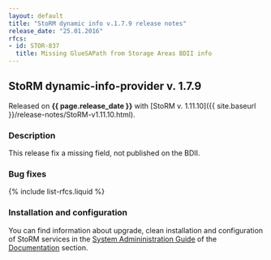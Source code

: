 ```yaml
---
layout: default
title: "StoRM dynamic info v.1.7.9 release notes"
release_date: "25.01.2016"
rfcs:
- id: STOR-837
  title: Missing GlueSAPath from Storage Areas BDII info
---
```


## StoRM dynamic-info-provider v. 1.7.9

Released on **{{ page.release_date }}** with [StoRM v. 1.11.10]({{ site.baseurl }}/release-notes/StoRM-v1.11.10.html).

### Description

This release fix a missing field, not published on the BDII.

### Bug fixes

{% include list-rfcs.liquid %}

### Installation and configuration

You can find information about upgrade, clean installation and configuration of
StoRM services in the [System Admininistration Guide][storm-sysadmin-guide] of
the [Documentation][storm-documentation] section.

[storm-documentation]: {{site.baseurl}}/documentation.html
[storm-sysadmin-guide]: {{site.baseurl}}/documentation/sysadmin-guide/
